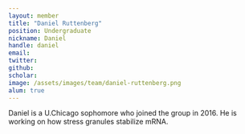 ```yaml
---
layout: member
title: "Daniel Ruttenberg"
position: Undergraduate
nickname: Daniel
handle: daniel
email: 
twitter: 
github: 
scholar: 
image: /assets/images/team/daniel-ruttenberg.png
alum: true
---
```

Daniel is a U.Chicago sophomore who joined the group in 2016. He is working on how stress granules stabilize mRNA.